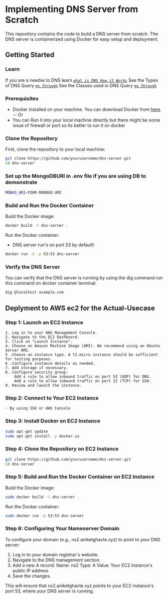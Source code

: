 # Implementing DNS Server from Scratch

This repository contains the code to build a DNS server from scratch. The DNS server is containerized using Docker for easy setup and deployment.

## Getting Started

### Learn
If you are a newbie to DNS learn [`what is DNS How it Works`](https://medium.com/@aniketghavte/mongodb-aggregation-pipelines-dbdcac9d3a49)
See the Types of DNS Query [`go through`](https://github.com/aniketghavte/build-own-DNS-server/blob/main/src/types.js)
See the Classes used in DNS Query [`go through`](https://github.com/aniketghavte/build-own-DNS-server/blob/main/src/classes.js)

### Prerequisites

- Docker installed on your machine. You can download Docker from [here](https://www.docker.com/products/docker-desktop).
-- Or
- You can Run it into your local machine directly but there might be some issue of firewall or port so its better to run it on docker

### Clone the Repository

First, clone the repository to your local machine:

```sh
git clone https://github.com/yourusername/dns-server.git
cd dns-server
```

### Set up the MongoDBURI in .env file if you are using DB to demonstrate

```sh
MONGO_URI=YOUR-MONOGO-URI
```

### Build and Run the Docker Container

Build the Docker image:
```sh
docker build -t dns-server .
```

Run the Docker container:
- DNS server run's on port 53 by default!
```sh
docker run -d -p 53:53 dns-server
```

### Verify the DNS Server
You can verify that the DNS server is running by using the dig command run this command on docker container terminal:
```sh
dig @localhost example.com
```

## Deplyment to AWS ec2 for the Actual-Usecase

### Step 1: Launch an EC2 Instance

    1. Log in to your AWS Management Console.
    2. Navigate to the EC2 Dashboard.
    3. Click on "Launch Instance".
    4. Choose an Amazon Machine Image (AMI). We recommend using an Ubuntu Server AMI.
    5 .Choose an instance type. A t2.micro instance should be sufficient for testing purposes.
    6 .Configure instance details as needed.
    7. Add storage if necessary.
    8. Configure security group:
        Add a rule to allow inbound traffic on port 53 (UDP) for DNS.
        Add a rule to allow inbound traffic on port 22 (TCP) for SSH.
    9. Review and launch the instance.

### Step 2: Connect to Your EC2 Instance
    - By using SSH or AWS Console

### Step 3: Install Docker on EC2 Instance
```sh
sudo apt-get update
sudo apt-get install -y docker.io
```

### Step 4: Clone the Repository on EC2 Instance
```sh
git clone https://github.com/yourusername/dns-server.git
cd dns-server
```

### Step 5: Build and Run the Docker Container on EC2 Instance

Build the Docker image:
```sh
sudo docker build -t dns-server .
```

Run the Docker container:
```sh
sudo docker run -p 53:53 dns-server
```

### Step 6: Configuring Your Nameserver Domain

To configure your domain (e.g., ns2.aniketghavte.xyz) to point to your DNS server:

1. Log in to your domain registrar's website.
2. Navigate to the DNS management section.
3. Add a new A record:
    Name: ns2
    Type: A
    Value: Your EC2 instance's public IP address
4. Save the changes.

This will ensure that ns2.aniketghavte.xyz points to your EC2 instance's port 53, where your DNS server is running.













